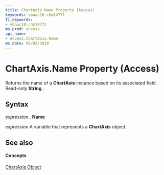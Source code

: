 ```yaml
---
title: ChartAxis.Name Property (Access)
keywords: vbaac10.chm14771
f1_keywords:
- vbaac10.chm14771
ms.prod: access
api_name:
- Access.ChartAxis.Name
ms.date: 05/02/2018
---
```



# ChartAxis.Name Property (Access)

Returns the name of a **ChartAxis** instance based on its associated field. Read-only **String** .


## Syntax

 _expression_ . **Name**

 _expression_ A variable that represents a **ChartAxis** object.


## See also


#### Concepts


[ChartAxis Object](chartaxis-object-access.md)